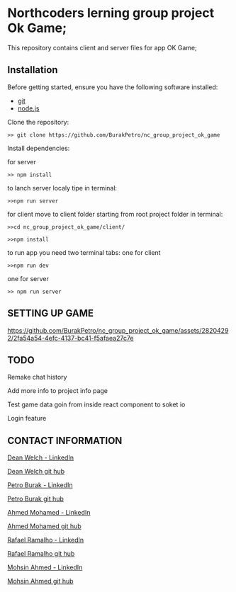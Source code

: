 # Northcoders lerning group project Ok Game;

This repository contains client and server files for app OK Game;

## Installation

Before getting started, ensure you have the following software installed:

- [git](https://git-scm.com/downloads)
- [node.js](https://nodejs.org/en/download)


Clone the repository:

```
>> git clone https://github.com/BurakPetro/nc_group_project_ok_game
```

Install dependencies:

for server
```
>> npm install
```
to lanch server localy tipe in terminal:
```
>>npm run server
```
for client
move to client folder starting from root project folder in terminal:
```
>>cd nc_group_project_ok_game/client/
```
```
>>npm install
```
to run app you need two terminal tabs:
one for client
```
>>npm run dev
```
one for server
```
>> npm run server
```

## SETTING UP GAME



https://github.com/BurakPetro/nc_group_project_ok_game/assets/28204292/2fa54a54-4efc-4137-bc41-f5afaea27c7e




## TODO
Remake chat history

Add more info to project info page

Test game data   goin from inside react component to soket io

Login feature

## CONTACT INFORMATION

[Dean Welch - LinkedIn](https://www.linkedin.com/in/dean-welch/) 

[Dean Welch git hub](https://github.com/deankiwi)

[Petro Burak - LinkedIn](https://www.linkedin.com/in/petro-burak-1749a02a7/)

[Petro Burak git hub](https://github.com/BurakPetro)

[Ahmed Mohamed - LinkedIn](https://www.linkedin.com/in/ahmed-mohamed-566115221) 

[Ahmed Mohamed git hub](https://github.com/ahmedsatti101)

[Rafael Ramalho - LinkedIn](https://www.linkedin.com/in/rafaelsilvaramalho) 

[Rafael Ramalho git hub](https://github.com/rsr83)

[Mohsin Ahmed - LinkedIn](https://www.linkedin.com/in/mohsin-ahmed-/)

[Mohsin Ahmed git hub](https://github.com/mohsinahmxd)

